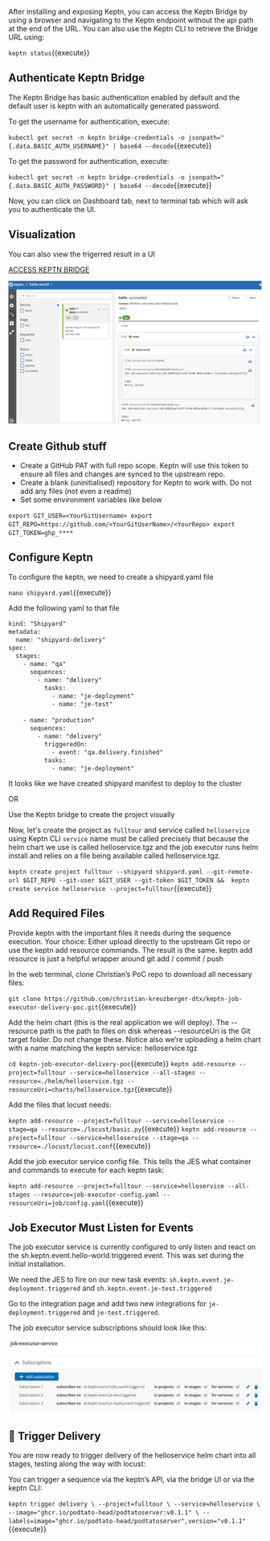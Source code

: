 After installing and exposing Keptn, you can access the Keptn Bridge by using a browser and navigating to the Keptn endpoint without the api path at the end of the URL. You can also use the Keptn CLI to retrieve the Bridge URL using:

`keptn status`{{execute}}

## Authenticate Keptn Bridge

The Keptn Bridge has basic authentication enabled by default and the default user is keptn with an automatically generated password.

To get the username for authentication, execute:

`kubectl get secret -n keptn bridge-credentials -o jsonpath="{.data.BASIC_AUTH_USERNAME}" | base64 --decode`{{execute}}

To get the password for authentication, execute:

`kubectl get secret -n keptn bridge-credentials -o jsonpath="{.data.BASIC_AUTH_PASSWORD}" | base64 --decode`{{execute}}

Now, you can click on Dashboard tab, next to terminal tab which will ask you to authenticate the UI.

## Visualization 

You can also view the trigerred result in a UI

[ACCESS KEPTN BRIDGE]({{TRAFFIC_HOST1_8080}})

![UI View](./assets/keptn-hello-world.jpg)

## Create Github stuff
- Create a GitHub PAT with full repo scope. Keptn will use this token to ensure all files and changes are synced to the upstream repo.
- Create a blank (uninitialised) repository for Keptn to work with. Do not add any files (not even a readme)
- Set some environment variables like below

`export GIT_USER=<YourGitUsername>
export GIT_REPO=https://github.com/<YourGitUserName>/<YourRepo>
export GIT_TOKEN=ghp_****`

## Configure Keptn

To configure the keptn, we need to create a shipyard.yaml file 

`nano shipyard.yaml`{{execute}}

Add the following yaml to that file

```apiVersion: "spec.keptn.sh/0.2.2"
kind: "Shipyard"
metadata:
  name: "shipyard-delivery"
spec:
  stages:
    - name: "qa"
      sequences:
        - name: "delivery"
          tasks:
            - name: "je-deployment"
            - name: "je-test"

    - name: "production"
      sequences:
        - name: "delivery"
          triggeredOn:
            - event: "qa.delivery.finished"
          tasks:
            - name: "je-deployment"
```

It looks like we have created shipyard manifest to deploy to the cluster

OR

Use the Keptn bridge to create the project visually

Now, let's create the project as `fulltour` and service called `helloservice` using Keptn CLI
`service` name must be called precisely that because the helm chart we use is called helloservice.tgz and the job executor runs helm install and relies on a file being available called helloservice.tgz.

`keptn create project fulltour --shipyard shipyard.yaml --git-remote-url $GIT_REPO --git-user $GIT_USER --git-token $GIT_TOKEN && 
keptn create service helloservice --project=fulltour`{{execute}}

## Add Required Files

Provide keptn with the important files it needs during the sequence execution. Your choice: Either upload directly to the upstream Git repo or use the keptn add resource commands. The result is the same. keptn add resource is just a helpful wrapper around git add / commit / push

In the web terminal, clone Christian’s PoC repo to download all necessary files:

`git clone https://github.com/christian-kreuzberger-dtx/keptn-job-executor-delivery-poc.git`{{execute}}

Add the helm chart (this is the real application we will deploy). The --resource path is the path to files on disk whereas --resourceUri is the Git target folder. Do not change these. Notice also we’re uploading a helm chart with a name matching the keptn service: helloservice.tgz

`cd keptn-job-executor-delivery-poc`{{execute}}
`keptn add-resource --project=fulltour --service=helloservice --all-stages --resource=./helm/helloservice.tgz --resourceUri=charts/helloservice.tgz`{{execute}}

Add the files that locust needs:

`keptn add-resource --project=fulltour --service=helloservice --stage=qa --resource=./locust/basic.py`{{execute}}
`keptn add-resource --project=fulltour --service=helloservice --stage=qa --resource=./locust/locust.conf`{{execute}}

Add the job executor service config file. This tells the JES what container and commands to execute for each keptn task:

`keptn add-resource --project=fulltour --service=helloservice --all-stages --resource=job-executor-config.yaml --resourceUri=job/config.yaml`{{execute}}

## Job Executor Must Listen for Events

The job executor service is currently configured to only listen and react on the sh.keptn.event.hello-world.triggered event. This was set during the initial installation.

We need the JES to fire on our new task events: `sh.keptn.event.je-deployment.triggered` and `sh.keptn.event.je-test.triggered`

Go to the integration page and add two new integrations for `je-deployment.triggered` and `je-test.triggered`.

The job executor service subscriptions should look like this:

![keptn-subs](./assets/3_subscriptions.jpg)

## 🎉 Trigger Delivery

You are now ready to trigger delivery of the helloservice helm chart into all stages, testing along the way with locust:

You can trigger a sequence via the keptn’s API, via the bridge UI or via the keptn CLI:

`keptn trigger delivery \
--project=fulltour \
--service=helloservice \
--image="ghcr.io/podtato-head/podtatoserver:v0.1.1" \
--labels=image="ghcr.io/podtato-head/podtatoserver",version="v0.1.1"
`{{execute}}

